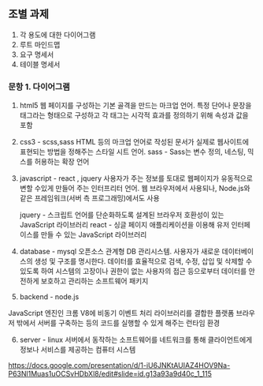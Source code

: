 ## 조별 과제

1. 각 용도에 대한 다이어그램
2. 루트 마인드맵
3. 요구 명세서
4. 테이블 명세서


### 문항 1. 다이어그램

1.  html5
   웹 페이지를 구성하는 기본 골격을 만드는 마크업 언어. 특정 단어나 문장을 태그라는 형태으로 구성하고 각 태그는 시각적 효과를 정의하기 위해 속성과 값을 포함

2.  css3 - scss,sass
    HTML 등의 마크업 언어로 작성된 문서가 실제로 웹사이트에 표현되는 방법을 정해주는 스타일 시트 언어.
    sass - Sass는 변수 정의, 네스팅, 믹스를 허용하는 확장 언어

3.  javascript - react , jquery
    사용자가 주는 정보를 토대로 웹페이지가 유동적으로 변할 수있게 만들어 주는 인터프리터 언어. 웹 브라우저에서 사용되나, Node.js와 같은 프레임워크(서버 측 프로그래밍)에서도 사용

    jquery - 스크립트 언어를 단순화하도록 설계된 브라우저 호환성이 있는 JavaScript 라이브러리
    react - 싱글 페이지 애플리케이션을 이용해 유저 인터페이스를 만들 수 있는 JavaScript 라이브러리

4.  database - mysql
    오픈소스 관계형 DB 관리시스템. 사용자가 새로운 데이터베이스의 생성 및 구조를 명시한다. 데이터를 효율적으로 검색, 수정, 삽입 및 삭제할 수 있도록 하여 시스템의 고장이나 권한이 없는 사용자의 접근 등으로부터 데이터를 안전하게 보호하고 관리하는 소프트웨어 패키지

5.  backend - node.js
 
   JavaScript 엔진인 크롬 V8에 비동기 이벤트 처리 라이브러리를 결합한 플랫폼
   브라우저 밖에서 서버를 구축하는 등의 코드를 실행할 수 있게 해주는 런타임 환경

6.  server - linux
    서버에서 동작하는 소프트웨어를 네트워크를 통해 클라이언트에게 정보나 서비스를 제공하는 컴퓨터 시스템


https://docs.google.com/presentation/d/1-iU6JNKtAUIAZ4HOV9Na-P63Nl1Muas1uOCSvHDbXl8/edit#slide=id.g13a93a9d40c_1_115





